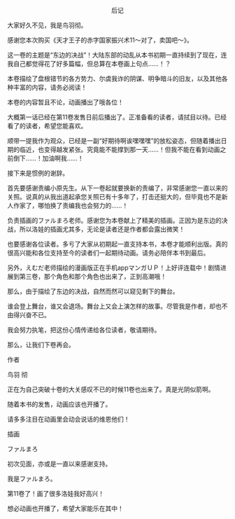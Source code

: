 <p align="center">后记</p>

大家好久不见，我是鸟羽彻。

感谢您本次购买《天才王子的赤字国家振兴术11～对了，卖国吧～》。

这一卷的主题是“东边的决战”！大陆东部的动乱从本书初期一直持续到了现在，连我自己都觉得花了好多篇幅，但总算在本卷画上句点……！？

本卷描绘了盘根错节的各方势力、尔虞我诈的阴谋、明争暗斗的旧友，以及其他各种丰富的内容，请务必阅读！

本卷的内容暂且不论，动画播出了哦各位！

大概第一话已经在第11卷发售日前后播出了。正准备看的读者，请拭目以待。已经看了的读者，希望您能喜欢。

顺带一提我作为观众，已经是一副“好期待啊诶嘿嘿嘿”的放松姿态，但随着播出日期的临近，也变得越发紧张。究竟能不能撑到那一天……！但我不能在看到动画之前倒下……！加油啊我……！

接下来是惯例的谢辞。

首先要感谢责编小原先生。从下一卷起就要换新的责编了，非常感谢您一直以来的关照。说真的从我出道起承您关照已有十多年了，打击还挺大的，但毕竟也不是新人作家了，哪怕换了责编我也会努力的……！

负责插画的ファルまろ老师。感谢您为本卷献上了精美的插画。正因为是东边的决战，所以洛娃的插画尤其多，无论是读者还是作者都会露出微笑！

也要感谢各位读者。多亏了大家从初期起一直支持本书，本卷才能顺利出版。真的很高兴能和各位支持至今的读者们一起期待动画。请务必陪伴本书到最后。

另外，えむだ老师描绘的漫画版正在手机appマンガＵＰ！上好评连载中！剧情进展到第三卷，那个角色和那个角色也出来了，正到高潮哦！

那么，由于描绘了东边的决战，自然而然可以窥见剩下的舞台。

谁会登上舞台，谁又会退场。舞台上又会上演怎样的故事。尽管我是作者，却也不由得兴奋不已。

我会努力执笔，把这份心情传递给各位读者，敬请期待。

那么，让我们下卷再会。

作者 

鸟羽 彻

正在为自己突破十卷的大关感叹不已的时候11卷也出来了。真是光阴似箭啊。

随着本书的发售，动画应该也开播了。

请多多注目在动画里会动会说话的维恩他们！

插画

ファルまろ

初次见面，亦或是一直以来感谢支持。

我是ファルまろ。

第11卷了！画了很多洛娃我好高兴！

想必动画也开播了，希望大家能乐在其中！

